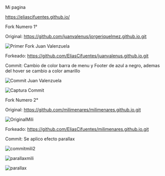 Mi pagina 

https://eliascifuentes.github.io/

Fork Numero 1° 

Original: https://github.com/juanvalenus/jorgeriquelmez.github.io.git

![Primer Fork Juan Valenzuela](https://github.com/user-attachments/assets/8168c9f1-9940-4d5e-9a11-001a12b954a9)

Forkeado: https://github.com/EliasCifuentes/juanvalenus.github.io.git

Commit: Cambio de color barra de menu y Footer de azul a negro, ademas del hover se cambio a color amarillo

![Commit Juan Valenzuela](https://github.com/user-attachments/assets/181e9bdf-7a40-4611-9798-117f2d7ce70f)

![Captura Commit](https://github.com/user-attachments/assets/36ff5787-67b2-4ff9-a1a4-86c8db55cbe9)

Fork Numero 2°

Original: https://github.com/milimenares/milimenares.github.io.git

![OriginalMili](https://github.com/user-attachments/assets/79668936-4e1a-4d29-9d10-32df20065511)

Forkeado: https://github.com/EliasCifuentes/milimenares.github.io.git

Commit: Se aplico efecto parallax

![commitmili2](https://github.com/user-attachments/assets/dbe0d0e5-2927-4026-afe3-fb5e378071f7)

![parallaxmili](https://github.com/user-attachments/assets/1f1eb807-6c54-4066-bbc8-b9aa3d9a3dfd)

![parallax](https://github.com/user-attachments/assets/615d797f-b411-41c0-8471-ab081cab3c0c)





